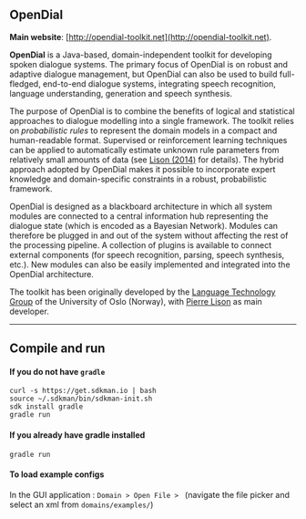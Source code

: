 
## OpenDial

**Main website**: [http://opendial-toolkit.net](http://opendial-toolkit.net).

**OpenDial** is a Java-based, domain-independent toolkit for developing
 spoken dialogue systems. The primary focus of OpenDial is on robust
 and adaptive dialogue management, but OpenDial can also be used to
 build full-fledged, end-to-end dialogue systems, integrating speech
 recognition, language understanding, generation and speech synthesis.

The purpose of OpenDial is to combine the benefits of logical and
statistical approaches to dialogue modelling into a single framework.
The toolkit relies on *probabilistic rules* to represent the domain
models in a compact and human-readable format. Supervised or
reinforcement learning techniques can be applied to automatically
estimate unknown rule parameters from relatively small amounts of
data (see [Lison (2014)](http://folk.uio.no/plison/pdfs/thesis/thesis-plison2014.pdf) for details).
The hybrid approach adopted by OpenDial makes it possible to incorporate
expert knowledge and domain-specific constraints in a robust, probabilistic framework.

OpenDial is designed as a blackboard architecture in which all system
modules are connected to a central information hub representing the
dialogue state (which is encoded as a Bayesian Network). Modules can
therefore be plugged in and out of the system without affecting the rest
of the processing pipeline. A collection of plugins is available to
connect external components (for speech recognition, parsing, speech
synthesis, etc.). New modules can also be easily implemented and integrated
into the OpenDial architecture.

The toolkit has been originally developed by the [Language Technology Group](http://www.mn.uio.no/ifi/english/research/groups/ltg/) of the University of Oslo (Norway), with [Pierre Lison](http://nr.no/~plison) as main developer.

---

## Compile and run

#### If you do not have `gradle`

    curl -s https://get.sdkman.io | bash
    source ~/.sdkman/bin/sdkman-init.sh
    sdk install gradle
    gradle run

#### If you already have gradle installed

    gradle run

#### To load example configs

In the GUI application : `Domain > Open File > ` (navigate the file picker and select an
xml from `domains/examples/`)
